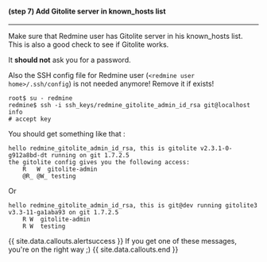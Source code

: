 #### **(step 7)** Add Gitolite server in known_hosts list
***

Make sure that Redmine user has Gitolite server in his known_hosts list. This is also a good check to see if Gitolite works.

It **should not** ask you for a password.

Also the SSH config file for Redmine user (```<redmine user home>/.ssh/config```) is not needed anymore! Remove it if exists!

    root$ su - redmine
    redmine$ ssh -i ssh_keys/redmine_gitolite_admin_id_rsa git@localhost info
    # accept key

You should get something like that :

    hello redmine_gitolite_admin_id_rsa, this is gitolite v2.3.1-0-g912a8bd-dt running on git 1.7.2.5
    the gitolite config gives you the following access:
        R   W  gitolite-admin
        @R_ @W_ testing

Or

    hello redmine_gitolite_admin_id_rsa, this is git@dev running gitolite3 v3.3-11-ga1aba93 on git 1.7.2.5
        R W  gitolite-admin
        R W  testing

{{ site.data.callouts.alertsuccess }}
  If you get one of these messages, you're on the right way ;)
{{ site.data.callouts.end }}
